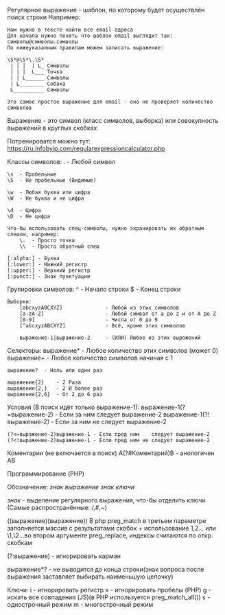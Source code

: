 Регулярное выражение - шаблон, по которому будет осуществлён поиск строки
Например:

    Нам нужно в тексте найти все email адреса
    Для начала нужно понять что шаблон email выглядит так: символы@символы.символы
    По нижеуказанным правилам можем записать выражение:

    \S*@\S*\.\S*
     | | |  | L_ Символы
     | | |  L___ Точка
     | | L______ Символы
     | L________ Собака
     L__________ Символы

    Это самое простое выражение для email - оно не проверяет количество символов


Выражение - это символ (класс символов, выборка) или совокупность выражений в круглых скобках

Потренироватся можно тут: https://ru.infobyip.com/regularexpressioncalculator.php


Классы символов:
    .   - Любой символ

    \s  - Пробельные
    \S  - Не пробельные (Видимые)

    \w  - Любая буква или цифра
    \W  - Не буква и не цифра

    \d  - Цифра
    \D  - Не цифра

    Что-бы использовать спец-символы, нужно экранировать их обратным слешом, например:
        \.  - Просто точка
        \\  - Просто обратный слеш

    [:alpha:] - Буква
    [:lower:] - Нижний регистр
    [:upper:] - Верхний регистр
    [:punct:] - Знак пунктуации

Групировки символов:
    ^   - Начало строки
    $   - Конец строки

    Выборки:
        [abcxyzABCXYZ]              - Любой из этих символов
        [a-zA-Z]                    - Любой символ от a до z и от A до Z
        [0-9]                       - Числа от 0 до 9
        [^abcxyzABCXYZ]             - Всё, кроме этих символов

        выражение-1|выражение-2     - (ИЛИ) Любое из этих вырожений

Селекторы:
    выражение*  - Любое количество этих символов (может 0)
    выражение+  - Любое количество символов начиная с 1

    выражение?  - Ноль или один раз

    выражение{2}    - 2 Раза
    выражение{2,}   - 2 И более раз
    выражение{2,6}  - От 2 до 6 раз

Условия (В поиск идёт только выражение-1):
    выражение-1(?=выражение-2)  - Если за ним    следует выражение-2
    выражение-1(?!выражение-2)  - Если за ним не следует выражение-2

    (?<=выражение-2)выражение-1 - Если пред ним    следует выражение-2
    (?<!выражение-2)выражение-1 - Если пред ним не следует выражение-2

Коментарии (не включается в поиск)
    A(?#Коментарий)B - анологичен AB

Программирование (PHP)

Обозначение:
*знак* *выражение* *знак* *ключи*

*знак* - выделение регулярного выражения, что-бы отделить ключи (Самые распространённые: /,#,~)

((выражение)(выражение))
    В php preg_match в третьем параметре заполняется массив с результатами скобок + 
    использование $1,$2... или \1,\2...во втором аргументе preg_replace,
    индексы считаются по откр. скобкам

(?:выражение) - игнорировать карман

выражение*? - не выводится до конца строки(знак вопроса после выражения заставляет выбирать наименьшую цепочку)

Ключи:
    i - игнорировать регистр
    x - игнорировать пробелы   (PHP)
    g - искать все совпадения  (JS)(в PHP используется preg_match_all())
    s - однострочный режим
    m - многострочный режим
